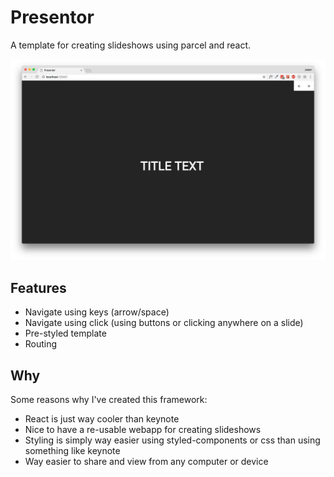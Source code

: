 # Presentor

A template for creating slideshows using parcel and react.

![Screenshot](.github/screenshot.png)

## Features

* Navigate using keys (arrow/space)
* Navigate using click (using buttons or clicking anywhere on a slide)
* Pre-styled template
* Routing

## Why

Some reasons why I've created this framework:

* React is just way cooler than keynote
* Nice to have a re-usable webapp for creating slideshows
* Styling is simply way easier using styled-components or css than using something like keynote
* Way easier to share and view from any computer or device
